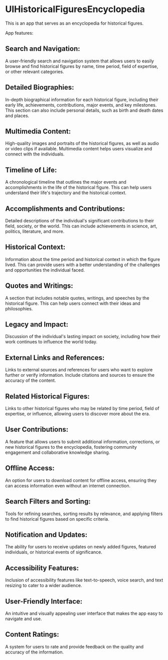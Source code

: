 #  UIHistoricalFiguresEncyclopedia

This is an app that serves as an encyclopedia for historical figures. 

App features:

## Search and Navigation: 
A user-friendly search and navigation system that allows users to easily browse and find historical figures by name, time period, field of expertise, or other relevant categories.

## Detailed Biographies: 
In-depth biographical information for each historical figure, including their early life, achievements, contributions, major events, and key milestones. This section can also include personal details, such as birth and death dates and places.

## Multimedia Content: 
High-quality images and portraits of the historical figures, as well as audio or video clips if available. Multimedia content helps users visualize and connect with the individuals.

## Timeline of Life: 
A chronological timeline that outlines the major events and accomplishments in the life of the historical figure. This can help users understand their life's trajectory and the historical context.

## Accomplishments and Contributions: 
Detailed descriptions of the individual's significant contributions to their field, society, or the world. This can include achievements in science, art, politics, literature, and more.

## Historical Context: 
Information about the time period and historical context in which the figure lived. This can provide users with a better understanding of the challenges and opportunities the individual faced.

## Quotes and Writings: 
A section that includes notable quotes, writings, and speeches by the historical figure. This can help users connect with their ideas and philosophies.

## Legacy and Impact: 
Discussion of the individual's lasting impact on society, including how their work continues to influence the world today.

## External Links and References: 
Links to external sources and references for users who want to explore further or verify information. Include citations and sources to ensure the accuracy of the content.

## Related Historical Figures: 
Links to other historical figures who may be related by time period, field of expertise, or influence, allowing users to discover more about the era.

## User Contributions: 
A feature that allows users to submit additional information, corrections, or new historical figures to the encyclopedia, fostering community engagement and collaborative knowledge sharing.

## Offline Access: 
An option for users to download content for offline access, ensuring they can access information even without an internet connection.

## Search Filters and Sorting: 
Tools for refining searches, sorting results by relevance, and applying filters to find historical figures based on specific criteria.

## Notification and Updates: 
The ability for users to receive updates on newly added figures, featured individuals, or historical events of significance.

## Accessibility Features: 
Inclusion of accessibility features like text-to-speech, voice search, and text resizing to cater to a wider audience.

## User-Friendly Interface: 
An intuitive and visually appealing user interface that makes the app easy to navigate and use.

## Content Ratings: 
A system for users to rate and provide feedback on the quality and accuracy of the information.
